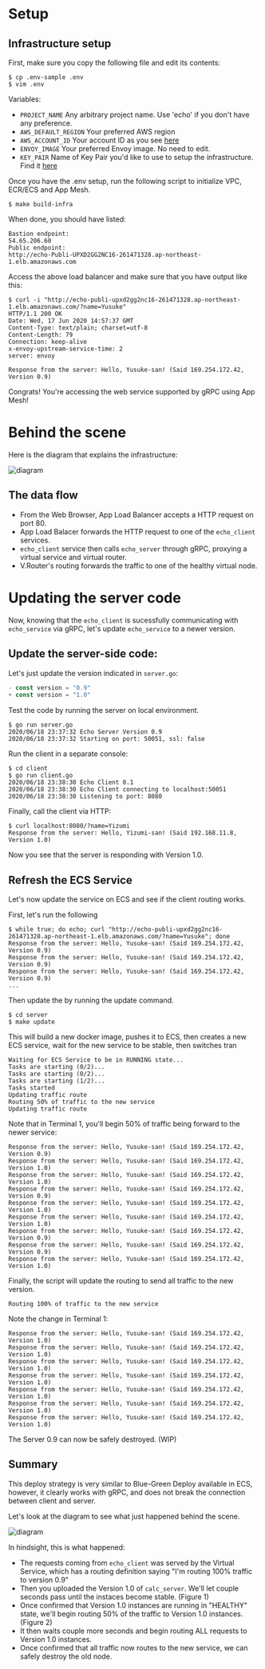

# Setup

## Infrastructure setup

First, make sure you copy the following file and edit its contents:
```
$ cp .env-sample .env
$ vim .env
```
Variables:

* `PROJECT_NAME` Any arbitrary project name.  Use 'echo' if you don't have any preference.
* `AWS_DEFAULT_REGION` Your preferred AWS region
* `AWS_ACCOUNT_ID` Your account ID as you see [here](https://console.aws.amazon.com/billing/home?#/account)
* `ENVOY_IMAGE` Your preferred Envoy image. No need to edit.
* `KEY_PAIR` Name of Key Pair you'd like to use to setup the infrastructure. Find it [here](https://ap-northeast-1.console.aws.amazon.com/ec2/v2/home?region=ap-northeast-1#KeyPairs)

Once you have the .env setup, run the following script to initialize VPC, ECR/ECS and App Mesh.
```
$ make build-infra
```

When done, you should have listed:
```
Bastion endpoint:
54.65.206.60
Public endpoint:
http://echo-Publi-UPXD2GG2NC16-261471328.ap-northeast-1.elb.amazonaws.com
```

Access the above load balancer and make sure that you have output like this:
```
$ curl -i "http://echo-publi-upxd2gg2nc16-261471328.ap-northeast-1.elb.amazonaws.com/?name=Yusuke"
HTTP/1.1 200 OK
Date: Wed, 17 Jun 2020 14:57:37 GMT
Content-Type: text/plain; charset=utf-8
Content-Length: 79
Connection: keep-alive
x-envoy-upstream-service-time: 2
server: envoy

Response from the server: Hello, Yusuke-san! (Said 169.254.172.42, Version 0.9)
```

Congrats! You're accessing the web service supported by gRPC using App Mesh!

# Behind the scene

Here is the diagram that explains the infrastructure:

![diagram](https://github.com/yizumi/app-mesh-example/raw/master/doc/infrastructure.jpg)

## The data flow

* From the Web Browser, App Load Balancer accepts a HTTP request on port 80.
* App Load Balacer forwards the HTTP request to one of the `echo_client` services.
* `echo_client` service then calls `echo_server` through gRPC, proxying a virtual service and virtual router.
* V.Router's routing forwards the traffic to one of the healthy virtual node.

# Updating the server code

Now, knowing that the `echo_client` is sucessfully communicating with `echo_service` via gRPC, let's update `echo_service` to a newer version.

## Update the server-side code:

Let's just update the version indicated in `server.go`:
```go:server/server.go
- const version = "0.9"
+ const version = "1.0"
```

Test the code by running the server on local environment.
```bash:Screen 1
$ go run server.go
2020/06/18 23:37:32 Echo Server Version 0.9
2020/06/18 23:37:32 Starting on port: 50051, ssl: false
```

Run the client in a separate console:
```bash:Screen 2
$ cd client
$ go run client.go
2020/06/18 23:38:30 Echo Client 0.1
2020/06/18 23:38:30 Echo Client connecting to localhost:50051
2020/06/18 23:38:30 Listening to port: 8080
```

Finally, call the client via HTTP:
```bash:Screen 3
$ curl localhost:8080/?name=Yizumi
Response from the server: Hello, Yizumi-san! (Said 192.168.11.8, Version 1.0)
```
Now you see that the server is responding with Version 1.0.

## Refresh the ECS Service

Let's now update the service on ECS and see if the client routing works.

First, let's run the following 
```bash:Terminal 1
$ while true; do echo; curl "http://echo-publi-upxd2gg2nc16-261471328.ap-northeast-1.elb.amazonaws.com/?name=Yusuke"; done
Response from the server: Hello, Yusuke-san! (Said 169.254.172.42, Version 0.9)
Response from the server: Hello, Yusuke-san! (Said 169.254.172.42, Version 0.9)
Response from the server: Hello, Yusuke-san! (Said 169.254.172.42, Version 0.9)
...
```

Then update the by running the update command.
```bash:Terminal 2
$ cd server
$ make update
```

This will build a new docker image, pushes it to ECS, then creates a new ECS service, wait for the new service to be stable, then switches tran

```bash:Terminal 2
Waiting for ECS Service to be in RUNNING state...
Tasks are starting (0/2)...
Tasks are starting (0/2)...
Tasks are starting (1/2)...
Tasks started
Updating traffic route
Routing 50% of traffic to the new service
Updating traffic route
```

Note that in Terminal 1, you'll begin 50% of traffic being forward to the newer service:
```bash:Terminal 1
Response from the server: Hello, Yusuke-san! (Said 169.254.172.42, Version 0.9)
Response from the server: Hello, Yusuke-san! (Said 169.254.172.42, Version 1.0)
Response from the server: Hello, Yusuke-san! (Said 169.254.172.42, Version 1.0)
Response from the server: Hello, Yusuke-san! (Said 169.254.172.42, Version 0.9)
Response from the server: Hello, Yusuke-san! (Said 169.254.172.42, Version 1.0)
Response from the server: Hello, Yusuke-san! (Said 169.254.172.42, Version 1.0)
Response from the server: Hello, Yusuke-san! (Said 169.254.172.42, Version 0.9)
Response from the server: Hello, Yusuke-san! (Said 169.254.172.42, Version 0.9)
Response from the server: Hello, Yusuke-san! (Said 169.254.172.42, Version 1.0)
```

Finally, the script will update the routing to send all traffic to the new version.
```bash:Terminal 2
Routing 100% of traffic to the new service
```

Note the change in Terminal 1:
```bash:Terminal 1
Response from the server: Hello, Yusuke-san! (Said 169.254.172.42, Version 1.0)
Response from the server: Hello, Yusuke-san! (Said 169.254.172.42, Version 1.0)
Response from the server: Hello, Yusuke-san! (Said 169.254.172.42, Version 1.0)
Response from the server: Hello, Yusuke-san! (Said 169.254.172.42, Version 1.0)
Response from the server: Hello, Yusuke-san! (Said 169.254.172.42, Version 1.0)
Response from the server: Hello, Yusuke-san! (Said 169.254.172.42, Version 1.0)
Response from the server: Hello, Yusuke-san! (Said 169.254.172.42, Version 1.0)
```

The Server 0.9 can now be safely destroyed. (WIP)

## Summary

This deploy strategy is very similar to Blue-Green Deploy available in ECS, however, it clearly works with gRPC, and does not break the connection between client and server.

Let's look at the diagram to see what just happened behind the scene.

![diagram](https://github.com/yizumi/app-mesh-example/raw/master/doc/service-update.jpg)

In hindsight, this is what happened:
* The requests coming from `echo_client` was served by the Virtual Service, which has a routing definition saying "I'm routing 100% traffic to version 0.9"
* Then you uploaded the Version 1.0 of `calc_server`. We'll let couple seconds pass until the instaces become stable. (Figure 1)
* Once confirmed that Version 1.0 instances are running in "HEALTHY" state, we'll begin routing 50% of the traffic to Version 1.0 instances. (Figure 2)
* It then waits couple more seconds and begin routing ALL requests to Version 1.0 instances.
* Once confirmed that all traffic now routes to the new service, we can safely destroy the old node.
